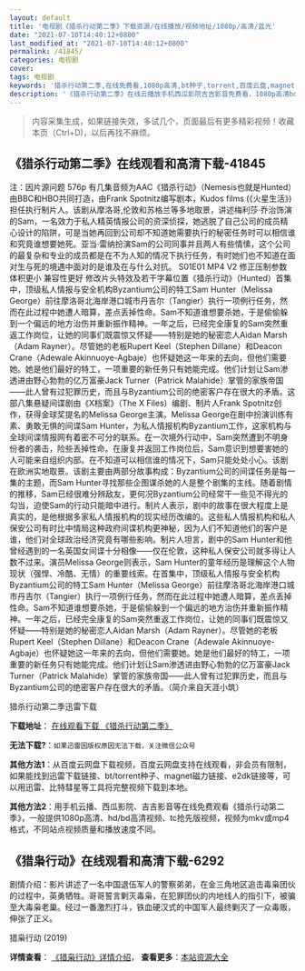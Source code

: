 ```yaml
---
layout: default
title: '电视剧《猎杀行动第二季》下载资源/在线播放/视频地址/1080p/高清/蓝光'
date: "2021-07-10T14:40:12+0800"
last_modified_at: "2021-07-10T14:40:12+0800"
permalink: /41845/
categories: 电视剧
cover:
tags: 电视剧
keywords: '猎杀行动第二季,在线免费看,1080p高清,bt种子,torrent,百度云盘,magnet,磁力链,迅雷下载资源'
description: '《猎杀行动第二季》在线云播放手机西瓜影院吉吉影音免费看，1080p高清bd/hd未删减完整版和tc抢先枪版，mkv/mp4格式，附带bt/torrent种子、magnet/磁力链、百度云盘、网盘资源迅雷下载链接'
---
```


>内容采集生成，如果链接失效，多试几个，页面最后有更多精彩视频！收藏本页（Ctrl+D)，以后再找不麻烦。


## 《猎杀行动第二季》在线观看和高清下载-41845

注：因片源问题 576p 有几集音频为AAC《猎杀行动》（Nemesis也就是Hunted）由BBC和HBO共同打造，由Frank Spotnitz编写剧本，Kudos films (《火星生活》)担任执行制片人。该剧从摩洛哥,伦敦和苏格兰等多地取景，讲述梅利莎·乔治饰演的Sam，一名效力于私人精英情报公司的资深侦探，她逃脱了自己公司的成员精心设计的陷阱，可是当她再回到公司却不知道她需要执行的秘密任务时可以相信谁和究竟谁想要她死。亚当·雷纳扮演Sam的公司同事并且两人有些情愫，这个公司的最复杂和专业的成员都是在不为人知的情况下执行任务，有时她们也不知道在面对生与死的境遇中面对的是谁及在与什么对抗。 S01E01 MP4 V2 修正压制参数 体积更小 兼容性更好 修改片头特效及若干字幕位置《猎杀行动》（Hunted）首集中，顶级私人情报与安全机构Byzantium公司的特工Sam Hunter（Melissa George）前往摩洛哥北海岸港口城市丹吉尔（Tangier）执行一项例行任务，然而在此过程中她遭人暗算，差点丢掉性命。Sam不知道谁想要杀她，于是偷偷躲到一个偏远的地方治伤并重新振作精神。一年之后，已经完全康复的Sam突然重返工作岗位，让她的同事们既震惊又怀疑——特别是她的秘密恋人Aidan Marsh（Adam Rayner）。尽管她的老板Rupert Keel（Stephen Dillane）和Deacon Crane（Adewale Akinnuoye-Agbaje）也怀疑她这一年来的去向，但他们需要她。她是他们最好的特工，一项重要的新任务只有她能完成。他们计划让Sam渗透进由野心勃勃的亿万富豪Jack Turner（Patrick Malahide）掌管的家族帝国——此人曾有过犯罪历史，而且与Byzantium公司的绝密客户存在很大的矛盾。这部八集悬疑间谍剧由《X档案》（The X Files）编剧、制片人Frank Spotnitz创作，获得金球奖提名的Melissa George主演。Melissa George在剧中扮演训练有素、勇敢无惧的间谍Sam Hunter，为私人情报机构Byzantium工作，这家机构与全球间谍情报网有着密不可分的联系。在一次境外行动中，Sam突然遭到不明身份者的袭击，险些丢掉性命。在康复并返回工作岗位后，Sam意识到想要害她的人可能来自组织内部。在不知道可以相信谁的情况下，Sam只能处处小心。该剧在欧洲实地取景。该剧主要由两部分故事构成：Byzantium公司的间谍任务是每一集的主题，而Sam Hunter寻找那些企图谋杀她的人是整个剧集的主线。随着剧情的推移，Sam已经很难分辨敌友，更何况Byzantium公司经常干一些见不得光的勾当，迫使Sam的行动只能暗中进行。制片人表示，剧中的故事在很大程度上是真实的，是他根据多家私人情报机构的现实经历改编的。这些私人情报机构和私人保安公司有时比中情局这种政府间谍机构更神秘，因为人们不知道他们的客户是谁，他们对全球政治经济究竟有哪些影响。制片人坦言，剧中的Sam Hunter和他曾经遇到的一名英国女间谍十分相像——仅在伦敦，这种私人保安公司就多得让人数不过来。演员Melissa George则表示，Sam Hunter的童年经历是理解这个人物现状（强悍、冷酷、无情）的重要线索。在首集中，顶级私人情报与安全机构Byzantium公司的特工Sam Hunter（Melissa George）前往摩洛哥北海岸港口城市丹吉尔（Tangier）执行一项例行任务，然而在此过程中她遭人暗算，差点丢掉性命。Sam不知道谁想要杀她，于是偷偷躲到一个偏远的地方治伤并重新振作精神。一年之后，已经完全康复的Sam突然重返工作岗位，让她的同事们既震惊又怀疑——特别是她的秘密恋人Aidan Marsh（Adam Rayner）。尽管她的老板Rupert Keel（Stephen Dillane）和Deacon Crane（Adewale Akinnuoye-Agbaje）也怀疑她这一年来的去向，但他们需要她。她是他们最好的特工，一项重要的新任务只有她能完成。他们计划让Sam渗透进由野心勃勃的亿万富豪Jack Turner（Patrick Malahide）掌管的家族帝国——此人曾有过犯罪历史，而且与Byzantium公司的绝密客户存在很大的矛盾。（简介来自天涯小筑）


猎杀行动第二季迅雷下载

**下载地址**： [在线观看下载 《猎杀行动第二季》](https://www.993dy.com//vod-detail-id-10321.html) 


**无法下载?**：`如果迅雷因版权原因无法下载，关注微信公众号 `

**其他方法1**：从百度云网盘下载视频，百度云网盘支持在线观看，非会员有限制，如果能找到迅雷下载链接、bt/torrent种子、magnet磁力链接、e2dk链接等，可以用迅雷、比特彗星等工具将完整视频下载到本地。

**其他方法2**：用手机云播、西瓜影院、吉吉影音等在线免费观看《猎杀行动第二季》，一般提供1080p高清、hd/bd高清视频、tc抢先版视频，视频为mkv或mp4格式，不同站点视频质量和播放速度不同。


## 《猎枭行动》在线观看和高清下载-6292

剧情介绍：影片讲述了一名中国退伍军人的警察弟弟，在金三角地区追击毒枭团伙的过程中，英勇牺牲。哥哥誓言剿灭毒枭，在犯罪团伙的内地线人的指引下，被骗至大毒枭老巢。经过一番激烈打斗，铁血硬汉式的中国军人最终剿灭了一众毒贩，伸张了正义。


猎枭行动 (2019)

**详情查看**： [《猎枭行动》详情介绍](/movie/6292/)， **查看更多**：[本站资源大全](/movie/t/all/)

